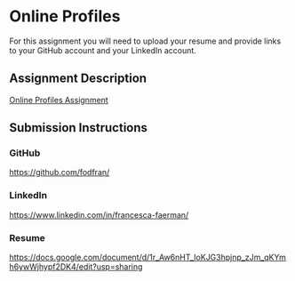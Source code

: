 # Online Profiles
For this assignment you will need to upload your resume and provide links to your GitHub account and your LinkedIn account.

## Assignment Description
[Online Profiles Assignment](https://education.launchcode.org/liftoff/modules/assignments/online-profiles)

## Submission Instructions
 
### GitHub
https://github.com/fodfran/

### LinkedIn
https://www.linkedin.com/in/francesca-faerman/

### Resume
https://docs.google.com/document/d/1r_Aw6nHT_IoKJG3hpjnp_zJm_qKYmh6ywWjhypf2DK4/edit?usp=sharing
